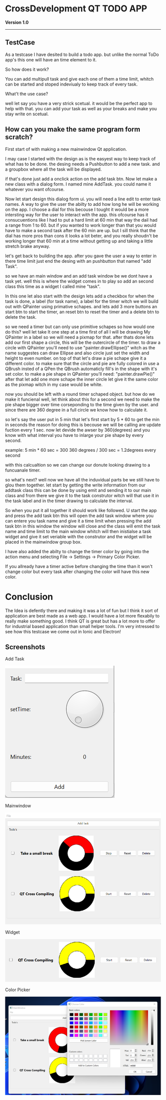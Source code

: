 # CrossDevelopment QT TODO APP

**Version 1.0**


---

## TestCase

As a testcase I have desited to build a todo app. but unlike the normal ToDo app's this one will have an time element to it.

So how does it work?

You can add multipull task and give each one of them a time limit, whitch can be started and stoped indeviualy to keep track of every task.

What't the use case? 

well let say you have a very strick scetual. it would be the perfect app to help with that. you can add your task as well as your breaks and make you stay write on scetual.

## How can you make the same program form scratch? 

First start of with making a new mainwindow Qt application.

I may case I started with the design as is the easyest way to keep track of what has to be done. the desing needs a Pushbutton to add a new task. and a groupbox where all the task will be displayed.

if that's done just add a onclick action on the add task btn.
Now let make a new class with a dialog form. I named mine AddTask. you could name it whatever you want ofcourse.

Now let start design this dialog form ui. you will need a line edit to enter task names. A way to give the user the abilty to add how long he will be working on the app. I choose a dial for this becouse I tought it would be a more intersting way for the user to interact with the app. this ofcourse has it consucuentions like I had to put a hard limit at 60 min that way the dail had a range from 1 to 60. but if you wanted to work longer than that you would have to make a second task after the 60 min are up. but I sill think that the dial has more pros than cons it looks a lot beter, and you really shoudn't be working longer that 60 min at a time without getting up and taking a little stretch brake anyway. 

let's get back to building the app. after you gave the user a way to enter in there time limit just end the desing with an pushbutton that named "add Task".

so we have an main window and an add task window be we dont have a task yet. well this is where the widget comes in to play
so add an second class this time as a widget I called mine "task".

In this one let also start with the design lets add a checkbox for when the task is done, a label (for task name), a label for the timer witch we will build out with QPainter using primative schapes. and lets add 3 more buttons an start btn to start the timer, an reset btn to reset the timer and a delete btn to delete the task.

so we need a timer but can only use primitive schapes so how would one do this? well let take It one step at a time first of all I will be drawing My QPainter in a label so we will need a pixmap for that. after thats done lets add our first shape a circle, this will be the outercircle of the timer. to draw a circle with QPainter you'll need to use "painter.drawEllipse()" witch as the name suggestes can draw Ellipse and also circle just set the width and height to even number. on top of that let's draw a pie schape give it a different color. to make sure that the circle and pie are fully colored in use a QBrush insted of a QPen the QBrush automaticly fill's in the shape with it's set color. to make a pie shape in QPainter you'll need:
"painter.drawPie()"
after that let add one more schape the inner circle let give it the same color as the pixmap witch in my case would be white.

now you should be left with a round timer schaped object. but how do we make it funcienal well, let think about this for a second we need to make the pie shape bigger over time corseponding to the time given by the user. and since there are 360 degree in a full circle we know how to calculate it.

so let's say the user put in 5 min that let's first start by 5 * 60 to get the min in seconds the reason for doing this is becouse we will be calling are update fuction every 1 sec. now let devide the awser by 360(degrees) and you know with what interval you have to inlarge your pie shape by every second.

example:
5 min * 60 sec = 300
360 degrees / 300 sec = 1.2degrees every second

with this calcualtion so we can change our donute looking drawing to a funcuanale timer.

so what's next? well now we have all the induvidual parts be we still have to glou them together. let start by getting the write information from our addtask class this can be done by using emit and sending it to our main class and from there we give it to the task construtor witch will that use it in the task label and in the timer drawing to calculate the interval.

So when you put it all together it should work like followed. U start the app and press the add task btn this will open the add task window where you can entere you task name and give it a time limit when pressing the add task btn in this window the window will close and the class will emit the task name and time limit to the main window whitch will then inistialse a task widget and give it set veriable with the construtor and the widget will be placed in the mainwindow group box.

I have also added the abilty to change the timer color by going into the action menu and selecting File -> Settings -> Primary Color Picker.

If you allready have a timer active before changing the time than it won't change color but every task after changing the color will have this new color.

# Conclusion

The Idea is defently there and making it was a lot of fun but I think it sort of application are best made as a web app. I would have a lot more flexabily to really make something good. I think QT is great but has a lot more to offer for industrial based application than small helper tools. I'm very intressed to see how this testcase we come out in Ionic and Electron!

## Screenshots
Add Task

<img alt="AddTask" src="img/AddTask.png">

Mainwindow

<img alt="mainwindow" src="img/mainWindow.png">

Widget

<img alt="widget" src="img/widget.png">

Color Picker

<img alt="colorpicker" src="img/color picker.png">




